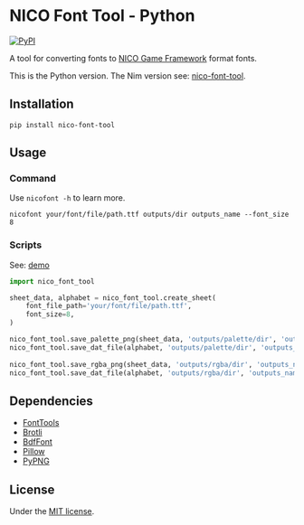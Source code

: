 # NICO Font Tool - Python

[![PyPI](https://img.shields.io/pypi/v/nico-font-tool)](https://pypi.org/project/nico-font-tool/)

A tool for converting fonts to [NICO Game Framework](https://github.com/ftsf/nico) format fonts.

This is the Python version. The Nim version see: [nico-font-tool](https://github.com/TakWolf/nico-font-tool).

## Installation

```commandline
pip install nico-font-tool
```

## Usage

### Command

Use `nicofont -h` to learn more.

```commandline
nicofont your/font/file/path.ttf outputs/dir outputs_name --font_size 8
```

### Scripts

See: [demo](examples/demo.py)

```python
import nico_font_tool

sheet_data, alphabet = nico_font_tool.create_sheet(
    font_file_path='your/font/file/path.ttf', 
    font_size=8,
)

nico_font_tool.save_palette_png(sheet_data, 'outputs/palette/dir', 'outputs_name')
nico_font_tool.save_dat_file(alphabet, 'outputs/palette/dir', 'outputs_name')
    
nico_font_tool.save_rgba_png(sheet_data, 'outputs/rgba/dir', 'outputs_name')
nico_font_tool.save_dat_file(alphabet, 'outputs/rgba/dir', 'outputs_name')
```

## Dependencies

- [FontTools](https://github.com/fonttools/fonttools)
- [Brotli](https://github.com/google/brotli)
- [BdfFont](https://github.com/TakWolf/bdffont)
- [Pillow](https://github.com/python-pillow/Pillow)
- [PyPNG](https://gitlab.com/drj11/pypng)

## License

Under the [MIT license](LICENSE).
